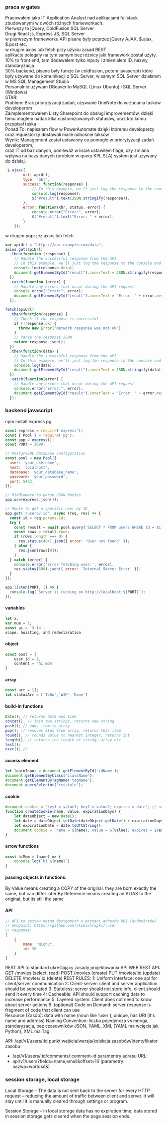 ### praca w gates
Pracowałem jako IT Application Analyst nad aplikacjami fullstack zbudowanymi w dwóch różnych frameworkach. <br>
Pierwszy to jQuery, ColdFusion SQL Server <br>
Drugi React js, Express JS, SQL Server <br>
w pierwszym frameworku API pisane były poprzez jQuery AJAX, $.ajax, $.post etc. <br>
w drugim axios lub fetch przy użyciu zasad REST <br>
aplikacje polegały na tym samym bez różnicy jaki framework został użyty. 10% to front end, tam dodawałem tylko inputy i zmieniałem ID, nazwy, standaryzacja <br>
30% backend, pisane były funcje (w coldfusion, potem javascript) które były używane do komunikacji z SQL Server, w samym SQL Server działałem w MS SQL Management Studio <br>
Personalnie używam DBeaver to MySQL (Linux Ubuntu) i SQL Server (Windows) <br>
STAR: <br>
Problem: Brak priorytyzacji zadań, używanie OneNote do wrzucania tasków developerom <br>
Zaimplementowałem Listy Sharepoint do obsługi improvementów, dzięki temu mogłem nadać klka customizowanych statusów, oraz kto komu przypisał taska <br>
Ponad To: napisałem flow w PowerAutomate dzięki któremu developerzy oraz requestorzy dostawali maile odnośnie taksów <br>
Wynik: Management został ustawiony co pomogło w priorytyzacji zadań developerom,  <br>
oraz IT od baz danych, ponieważ w liscie ustawilem flage, czy zmiana wpływa na bazy danych (problem w query KPI, SLA) system jest używany do dzisiaj. <br>
``` js
 $.ajax({
        url: apiUrl,
        type: "GET",
        success: function(response) {
            // In this example, we'll just log the response to the console and display it on the page
            console.log(response);
            $("#result").text(JSON.stringify(response));
        },
        error: function(xhr, status, error) {
            console.error("Error:", error);
            $("#result").text("Error: " + error);
        }
    });
```
w drugim poprzez axios lub fetch
``` js
var apiUrl = "https://api.example.com/data";
axios.get(apiUrl)
  .then(function (response) {
    // Handle the successful response from the API
    // In this example, we'll just log the response to the console and display it on the page
    console.log(response.data);
    document.getElementById("result").innerText = JSON.stringify(response.data);
  })
  .catch(function (error) {
    // Handle any errors that occur during the API request
    console.error("Error:", error);
    document.getElementById("result").innerText = "Error: " + error.message;
  });

fetch(apiUrl)
  .then(function(response) {
    // Check if the response is successful
    if (!response.ok) {
      throw new Error("Network response was not ok");
    }
    // Parse the response JSON
    return response.json();
  })
  .then(function(data) {
    // Handle the successful response from the API
    // In this example, we'll just log the response to the console and display it on the page
    console.log(data);
    document.getElementById("result").innerText = JSON.stringify(data);
  })
  .catch(function(error) {
    // Handle any errors that occur during the API request
    console.error("Error:", error);
    document.getElementById("result").innerText = "Error: " + error.message;
  });
```

### backend javascript
npm install express pg
``` js
const express = require('express');
const { Pool } = require('pg');
const app = express();
const PORT = 3000;

// PostgreSQL database configuration
const pool = new Pool({
  user: 'your_username',
  host: 'localhost',
  database: 'your_database_name',
  password: 'your_password',
  port: 5432,
});

// Middleware to parse JSON bodies
app.use(express.json());

// Route to get a specific user by ID
app.get('/users/:id', async (req, res) => {
  const id = req.params.id;
  try {
    const result = await pool.query('SELECT * FROM users WHERE id = $1', [id]);
    const rows = result.rows;
    if (rows.length === 0) {
      res.status(404).json({ error: 'User not found' });
    } else {
      res.json(rows[0]);
    }
  } catch (error) {
    console.error('Error fetching user:', error);
    res.status(500).json({ error: 'Internal Server Error' });
  }
});

app.listen(PORT, () => {
  console.log(`Server is running on http://localhost:${PORT}`);
});
```

#### variables
``` js
let x;
var num = 1;
const pi = '3.14';
scope, hoisting, and redeclaration
```

#### object
``` js
const post = {
    user_id = 1,
    content = 'hi mom'
}
```

#### array
``` js
const arr = [];
let statusArr = ['ToDo','WIP','Done']
```

#### build-in functions
``` js
Date(); // returns date and time
concat(); // join two strings, returns new string
push(); // adds item to array
pop(); // removes item from array, returns this item
round(); // rounds value to nearest integer, returns int
length(); // returns the length of string, array etc
test();
exec(); //
```

#### access element
``` js
let loginInput = document.getElementById('idName');
document.getElementByClass('className');
document.getElementByTagName('tagName');
document.querySelector('cssstyle');

```

#### cookie
``` js
document.cookie = "key1 = value1; key2 = value2; expires = date"; // name-value pairs separated by semicolons
function createCookie(name, value, expirationDays) {
    let dateObject = new Date();
    let date = dateObject.setDate(dateObject.getDate() + expirationDays);
    let expirationDate = date.toUTCString();
    document.cookie = `name = ${name}; value = ${value}; expires = ${expirationDate}; path = /`;
}
```
#### arrow functions
``` js
const hiMom = (name) => {
    console.log(`hi ${name}`)
}
```

#### passing objects in functions:
By Value means creating a COPY of the original. they are born exactly the same, but can differ later
By Reference means creating an ALIAS to the original, but its still the same

#### API
``` js
// API to zestaw metod dostępnych w postaci adresów URI (endpointów)
// endpoint: https://github.com/skubichrupki/:user
// response:
[
    {
        name: "michu",
        id: 20
    }
]
```
REST API to standard określający zasady projektowania API
WEB REST API:
GET /movies (select, read)
POST /movies (create)
PUT /movies/:id (update)
DELETE /movies/:id (delete)
REST RULES:
1: Uniform Interface: one api for client/server communication
2: Client-server: client and server application should be seperated
3: Stateless: server should not store info, client should send it every time
4: Cacheable: API should support caching data to increase performance
5: Layered system: Client does not need to know about server actions
6: (optional) Code on Demand: server response is fragment of code that client can use 
<br>
Resource (Zasób): data with name (noun like 'user'), unique, has URI (it's name and address)
Naming Convention: liczba pojedyncza vs mnoga, standaryzacja, bez czasowników
JSON, YAML, XML (YAML ma wcięcia jak Python), XML ma Tagi

API: /api/v1/users/:id
punkt wejścia/wersja/kolekcja zasobów/identyfikator zasobu
- /api/v1/users/:id/comments/:comment-id
paramentry adresu URL:
- api/v1/users?fields=name,email&offset=10 (parametry: nazwa=wartość&)


### session storage, local storage
Local Storage – The data is not sent back to the server for every HTTP request – reducing the amount of traffic between client and server. 
It will stay until it is manually cleared through settings or program.

Session Storage – in local storage data has no expiration time, 
data stored in session storage gets cleared when the page session ends. 



